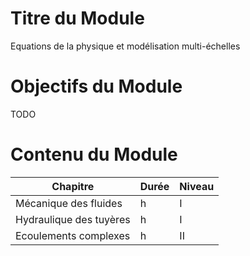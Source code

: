 
# Titre du Module

Equations de la physique et modélisation multi-échelles

# Objectifs du Module

TODO

# Contenu du Module

| Chapitre | Durée | Niveau |
|---|---|---|
| Mécanique des fluides | h | I |
| Hydraulique des tuyères | h | I |
| Ecoulements complexes | h | II |
